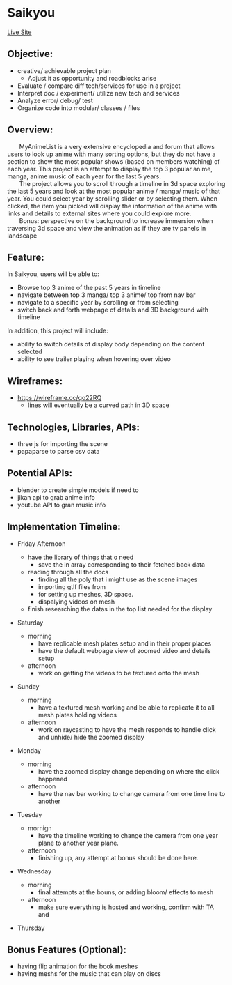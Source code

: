 # Saikyou

[Live Site](https://michaelyshih.github.io/Saikyou/)

## Objective: ##


* creative/ achievable project plan
    * Adjust it as opportunity and roadblocks arise
* Evaluate / compare diff tech/services for use in a project
* Interpret doc / experiment/ utilize new tech and services
* Analyze error/ debug/ test
* Organize code into modular/ classes / files

## Overview: ##


&nbsp;&nbsp;&nbsp;&nbsp;&nbsp;&nbsp; MyAnimeList is a very extensive encyclopedia and forum that allows users to look up anime with many sorting options, but they do not have a section to show the most popular shows (based on members watching) of each year. This project is an attempt to display the top 3 popular anime, manga, anime music of each year for the last 5 years.
<br />
&nbsp;&nbsp;&nbsp;&nbsp;&nbsp;&nbsp; The project allows you to scroll through a timeline in 3d space exploring the last 5 years and look at the most popular anime / manga/ music of that year. You could select year by scrolling slider or by selecting them. When clicked, the item you picked will display the information of the anime with links and details to external sites where you could explore more.
<br/>
&nbsp;&nbsp;&nbsp;&nbsp;&nbsp;&nbsp; Bonus: perspective on the background to increase immersion when traversing 3d space and view the animation as if they are tv panels in landscape

## Feature: ##


In Saikyou, users will be able to:
- Browse top 3 anime of the past 5 years in timeline
- navigate between top 3 manga/ top 3 anime/ top from nav bar
- navigate to a specific year by scrolling or from selecting
- switch back and forth webpage of details and 3D background with timeline

In addition, this project will include:
- ability to switch details of display body depending on the content selected
- ability to see trailer playing when hovering over video

## Wireframes: ##


- https://wireframe.cc/qo22RQ
	- lines will eventually be a curved path in 3D space

## Technologies, Libraries, APIs: ##


- three js for importing the scene
- papaparse to parse csv data

## Potential APIs: ##


- blender to create simple models if need to
- jikan api to grab anime info
- youtube API to gran music info

## Implementation Timeline: ##


- Friday Afternoon
	- have the library of things that o need
		- save the in array corresponding to their fetched back data
	- reading through all the docs
		- finding all the poly that i might use as the scene images
		- importing gtlf files from
		- for setting up meshes, 3D space.
		- dispalying videos on mesh
	- finish researching the datas in the top list needed for the display

- Saturday
	- morning
	 	- have replicable mesh plates setup and in their proper places
		- have the default webpage view of zoomed video and details setup
	- afternoon
		- work on getting the videos to be textured onto the mesh
- Sunday
	- morning
		- have a textured mesh working and be able to replicate it to all mesh plates holding videos
	- afternoon
		- work on raycasting to have the mesh responds to handle click and unhide/ hide the zoomed display
- Monday
	- morning
		- have the zoomed display change depending on where the click happened
	- afternoon
		- have the nav bar working to change camera from one time line to another
- Tuesday
	- mornign
		- have the timeline working to change the camera from one year plane to another year plane.
	- afternoon
		- finishing up, any attempt at bonus should be done here.
- Wednesday
	- morning
		- final attempts at the bouns, or adding bloom/ effects to mesh
	- afternoon
		- make sure everything is hosted and working, confirm with TA and
- Thursday
	
## Bonus Features (Optional): ##


- having flip animation for the book meshes
- having meshs for the music that can play on discs
